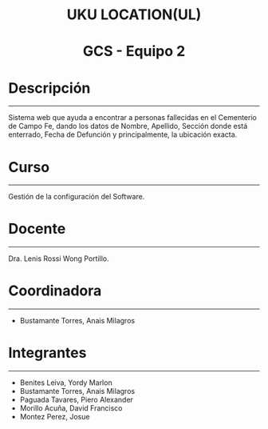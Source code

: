 # <h1 align="center">  UKU LOCATION(UL)

# <h1 align="center">  GCS - Equipo 2
  
# Descripción
---
Sistema web que ayuda a encontrar a personas fallecidas en el Cementerio de Campo Fe, dando los datos de Nombre, Apellido, Sección donde está enterrado, Fecha de Defunción y principalmente, la ubicación exacta.
  
# Curso
---
Gestión de la configuración del Software.

# Docente
---
 Dra. Lenis Rossi Wong Portillo.

# Coordinadora
---
- Bustamante Torres, Anais Milagros
  
# Integrantes
---
- Benites Leiva, Yordy Marlon
- Bustamante Torres, Anais Milagros
- Paguada Tavares, Piero Alexander
- Morillo Acuña, David Francisco
- Montez Perez, Josue


  

